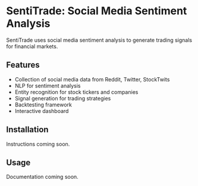 # SentiTrade: Social Media Sentiment Analysis

SentiTrade uses social media sentiment analysis to generate trading signals for financial markets.

## Features
- Collection of social media data from Reddit, Twitter, StockTwits
- NLP for sentiment analysis
- Entity recognition for stock tickers and companies
- Signal generation for trading strategies
- Backtesting framework
- Interactive dashboard

## Installation
Instructions coming soon.

## Usage
Documentation coming soon.

